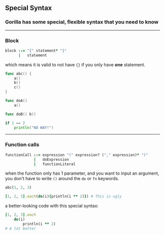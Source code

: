 ## Special Syntax

### Gorilla has some special, flexible syntax that you need to know

---

### Block

```ruby
block ::= "{" statement* "}"
      |   statement
```

which means it is valid to not have `{}` if you only have **one** statement.

```go
func abc() {
	a()
	b()
	c()
}

func doA()
    a()

func doB() b()

if 1 == 2
    println("NO WAY!")
```

---

### Function calls

```ruby
functionCall ::= expression "(" expression? ("," expression)* ")"
             |   doExpression
             |   functionLiteral
```

when the function only has 1 parameter, and you want to input an argument, you don't have to write `()` around the `do` or `fn` keywords.

```ruby
abc(1, 2, 3)

[1, 2, 3].each(do(i){println(i ** 2)}) # This is ugly
```

a better-looking code with this special syntax:

```ruby
[1, 2, 3].each
    do(i)
        println(i ** 2)
# A lot better
```
